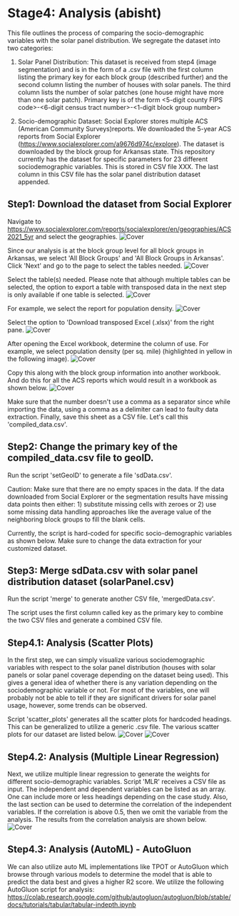 # Stage4: Analysis (abisht)

This file outlines the process of comparing the socio-demographic variables with the solar panel distribution.
We segregate the dataset into two categories:
  1. Solar Panel Distribution: This dataset is received from step4 (image segmentation) and is in the form of a .csv file with the first column listing the primary key for each block group (described further) and the second column listing the number of houses with solar panels. The third column lists the number of solar patches (one house might have more than one solar patch). 
  Primary key is of the form <5-digit county FIPS code>-<6-digit census tract number>-<1-digit block group number>
  
  3. Socio-demographic Dataset: Social Explorer stores multiple ACS (American Community Surveys)reports. We downloaded the 5-year ACS reports from Social Explorer (https://www.socialexplorer.com/a9676d974c/explore). The dataset is downloaded by the block group for Arkansas state. 
  This repository currently has the dataset for specific parameters for 23 different sociodemographic variables. This is stored in CSV file XXX. The last column in this CSV file has the solar panel distribution dataset appended.

  ## Step1: Download the dataset from Social Explorer
  Navigate to https://www.socialexplorer.com/reports/socialexplorer/en/geographies/ACS2021_5yr and select the geographies. 
  ![Cover](figs/SE_step1.PNG)
  
  Since our analysis is at the block group level for all block groups in Arkansas, we select 'All Block Groups' and 'All Block Groups in Arkansas'. Click 'Next' and go to the page to select the tables needed. 
  ![Cover](figs/SE_step1_2.PNG)
  
  Select the table(s) needed. Please note that although multiple tables can be selected, the option to export a table with transposed data in the next step is only available if one table is selected. 
  ![Cover](figs/SE_step1_3.PNG)
  
  For example, we select the report for population density.
  ![Cover](figs/SE_step1_4.PNG)
  
  Select the option to 'Download transposed Excel (.xlsx)' from the right pane. 
  ![Cover](figs/SE_step1_5.PNG)
  
  After opening the Excel workbook, determine the column of use. For example, we select population density (per sq. mile) (highlighted in yellow in the following image). 
  ![Cover](figs/SE_step1_6.PNG)
  
  Copy this along with the block group information into another workbook. And do this for all the ACS reports which would result in a workbook as shown below. 
  ![Cover](figs/SE_step1_7.PNG)

  Make sure that the number doesn't use a comma as a separator since while importing the data, using a comma as a delimiter can lead to faulty data extraction. Finally, save this sheet as a CSV file. Let's call this 'compiled_data.csv'.
  
## Step2: Change the primary key of the compiled_data.csv file to geoID. 

Run the script 'setGeoID' to generate a file 'sdData.csv'.

Caution: Make sure that there are no empty spaces in the data. If the data downloaded from Social Explorer or the segmentation results have missing data points then either: 1) substitute missing cells with zeroes or 2) use some missing data handling approaches like the average value of the neighboring block groups to fill the blank cells. 

Currently, the script is hard-coded for specific socio-demographic variables as shown below. Make sure to change the data extraction for your customized dataset. 

## Step3: Merge sdData.csv with solar panel distribution dataset (solarPanel.csv)

Run the script 'merge' to generate another CSV file, 'mergedData.csv'.

The script uses the first column called key as the primary key to combine the two CSV files and generate a combined CSV file. 

## Step4.1: Analysis (Scatter Plots)
In the first step, we can simply visualize various sociodemographic variables with respect to the solar panel distribution (houses with solar panels or solar panel coverage depending on the dataset being used). This gives a general idea of whether there is any variation depending on the sociodemographic variable or not. For most of the variables, one will probably not be able to tell if they are significant drivers for solar panel usage, however, some trends can be observed. 

Script 'scatter_plots' generates all the scatter plots for hardcoded headings. This can be generalized to utilize a generic .csv file. The various scatter plots for our dataset are listed below. 
![Cover](figs/scatter_plots1.png) 
![Cover](figs/scatter_plots2.png)

## Step4.2: Analysis (Multiple Linear Regression)
Next, we utilize multiple linear regression to generate the weights for different socio-demographic variables. 
Script 'MLR' receives a CSV file as input. The independent and dependent variables can be listed as an array. One can include more or less headings depending on the case study. Also, the last section can be used to determine the correlation of the independent variables. If the correlation is above 0.5, then we omit the variable from the analysis. The results from the correlation analysis are shown below. 
![Cover](figs/pairwise_correlation.png)

## Step4.3: Analysis (AutoML) - AutoGluon
We can also utilize auto ML implementations like TPOT or AutoGluon which browse through various models to determine the model that is able to predict the data best and gives a higher R2 score. 
We utilize the following AutoGluon script for analysis: https://colab.research.google.com/github/autogluon/autogluon/blob/stable/docs/tutorials/tabular/tabular-indepth.ipynb
